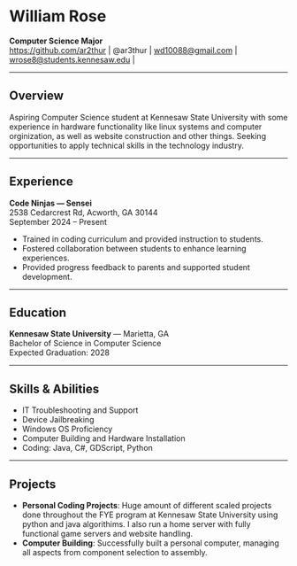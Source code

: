 # William Rose

**Computer Science Major**  
https://github.com/ar2thur | @ar3thur | wd10088@gmail.com | wrose8@students.kennesaw.edu | 

---

## Overview
Aspiring Computer Science student at Kennesaw State University with some experience in hardware functionality like linux systems and computer orginization, as well as website construction and other things. Seeking opportunities to apply technical skills in the technology industry.  

---

## Experience

**Code Ninjas — Sensei**  
2538 Cedarcrest Rd, Acworth, GA 30144  
September 2024 – Present  

- Trained in coding curriculum and provided instruction to students.  
- Fostered collaboration between students to enhance learning experiences.  
- Provided progress feedback to parents and supported student development.  

---

## Education

**Kennesaw State University** — Marietta, GA  
Bachelor of Science in Computer Science  
Expected Graduation: 2028  

---

## Skills & Abilities
- IT Troubleshooting and Support  
- Device Jailbreaking  
- Windows OS Proficiency  
- Computer Building and Hardware Installation  
- Coding: Java, C#, GDScript, Python  

---

## Projects
- **Personal Coding Projects**: Huge amount of different scaled projects done throughout the FYE program at Kennesaw State University using python and java algorithims. I also run a home server with fully functional game servers and website handling.
- **Computer Building**: Successfully built a personal computer, managing all aspects from component selection to assembly.
